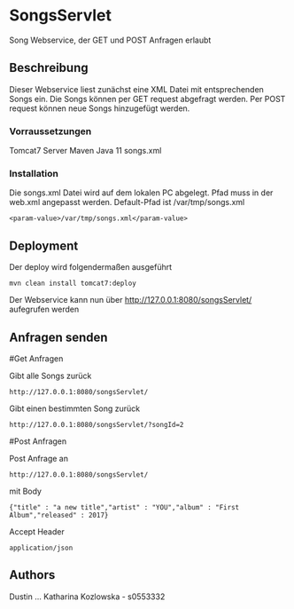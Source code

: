 # SongsServlet

Song Webservice, der GET und POST Anfragen erlaubt 

## Beschreibung

Dieser Webservice liest zunächst eine XML Datei mit entsprechenden Songs ein. Die Songs können per GET request abgefragt werden. Per POST request können neue Songs hinzugefügt werden. 

### Vorraussetzungen

Tomcat7 Server
Maven
Java 11
songs.xml

### Installation

Die songs.xml Datei wird auf dem lokalen PC abgelegt. Pfad muss in der web.xml angepasst werden. 
Default-Pfad ist /var/tmp/songs.xml

```
<param-value>/var/tmp/songs.xml</param-value>
```

## Deployment

Der deploy wird folgendermaßen ausgeführt

```
mvn clean install tomcat7:deploy
```

Der Webservice kann nun über http://127.0.0.1:8080/songsServlet/ aufegrufen werden

## Anfragen senden

#Get Anfragen

Gibt alle Songs zurück

```
http://127.0.0.1:8080/songsServlet/
```

Gibt einen bestimmten Song zurück

```
http://127.0.0.1:8080/songsServlet/?songId=2
```

#Post Anfragen

Post Anfrage an 

```
http://127.0.0.1:8080/songsServlet/
```

mit Body

```
{"title" : "a new title","artist" : "YOU","album" : "First Album","released" : 2017}
```

Accept Header

```
application/json
```

## Authors

Dustin ...
Katharina Kozlowska - s0553332
